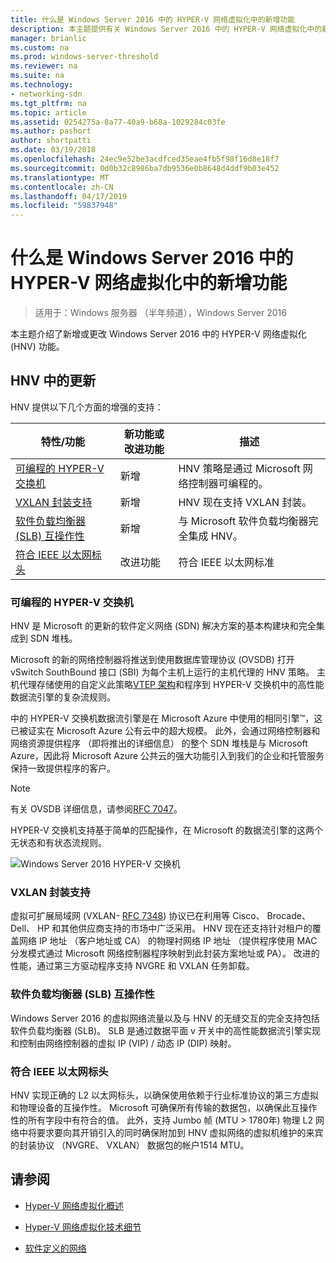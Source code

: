 ```yaml
---
title: 什么是 Windows Server 2016 中的 HYPER-V 网络虚拟化中的新增功能
description: 本主题提供有关 Windows Server 2016 中的 HYPER-V 网络虚拟化中的新增功能的信息
manager: brianlic
ms.custom: na
ms.prod: windows-server-threshold
ms.reviewer: na
ms.suite: na
ms.technology:
- networking-sdn
ms.tgt_pltfrm: na
ms.topic: article
ms.assetid: 0254275a-0a77-40a9-b68a-1029284c03fe
ms.author: pashort
author: shortpatti
ms.date: 03/19/2018
ms.openlocfilehash: 24ec9e52be3acdfced35eae4fb5f98f16d8e18f7
ms.sourcegitcommit: 0d0b32c8986ba7db9536e0b8648d4ddf9b03e452
ms.translationtype: MT
ms.contentlocale: zh-CN
ms.lasthandoff: 04/17/2019
ms.locfileid: "59837948"
---
```

# <a name="whats-new-in-hyper-v-network-virtualization-in-windows-server-2016"></a>什么是 Windows Server 2016 中的 HYPER-V 网络虚拟化中的新增功能

>适用于：Windows 服务器 （半年频道），Windows Server 2016

本主题介绍了新增或更改 Windows Server 2016 中的 HYPER-V 网络虚拟化 (HNV) 功能。  
  
## <a name="BKMK_IPAM2012R2"></a>HNV 中的更新  
HNV 提供以下几个方面的增强的支持：  
  
|特性/功能|新功能或改进功能|描述|  
|--------------------------|-------------------|---------------|  
|[可编程的 HYPER-V 交换机](../../../sdn/technologies/hyper-v-network-virtualization/../../../sdn/technologies/hyper-v-network-virtualization/../../../sdn/technologies/hyper-v-network-virtualization/../../../sdn/technologies/hyper-v-network-virtualization/whats-new-hyperv-network-virtualization-windows-server.md#SDN)|新增|HNV 策略是通过 Microsoft 网络控制器可编程的。|  
|[VXLAN 封装支持](../../../sdn/technologies/hyper-v-network-virtualization/../../../sdn/technologies/hyper-v-network-virtualization/../../../sdn/technologies/hyper-v-network-virtualization/../../../sdn/technologies/hyper-v-network-virtualization/whats-new-hyperv-network-virtualization-windows-server.md#VXLAN)|新增|HNV 现在支持 VXLAN 封装。|  
|[软件负载均衡器 (SLB) 互操作性](../../../sdn/technologies/hyper-v-network-virtualization/../../../sdn/technologies/hyper-v-network-virtualization/../../../sdn/technologies/hyper-v-network-virtualization/../../../sdn/technologies/hyper-v-network-virtualization/whats-new-hyperv-network-virtualization-windows-server.md#SLB)|新增|与 Microsoft 软件负载均衡器完全集成 HNV。|  
|[符合 IEEE 以太网标头](../../../sdn/technologies/hyper-v-network-virtualization/../../../sdn/technologies/hyper-v-network-virtualization/../../../sdn/technologies/hyper-v-network-virtualization/../../../sdn/technologies/hyper-v-network-virtualization/whats-new-hyperv-network-virtualization-windows-server.md#L2)|改进功能|符合 IEEE 以太网标准|  
  
### <a name="SDN"></a>可编程的 HYPER-V 交换机  
HNV 是 Microsoft 的更新的软件定义网络 (SDN) 解决方案的基本构建块和完全集成到 SDN 堆栈。  
  
Microsoft 的新的网络控制器将推送到使用数据库管理协议 (OVSDB) 打开 vSwitch SouthBound 接口 (SBI) 为每个主机上运行的主机代理的 HNV 策略。 主机代理存储使用的自定义此策略[VTEP 架构](https://github.com/openvswitch/ovs/blob/master/vtep/vtep.ovsschema)和程序到 HYPER-V 交换机中的高性能数据流引擎的复杂流规则。  
  
中的 HYPER-V 交换机数据流引擎是在 Microsoft Azure 中使用的相同引擎&trade;，这已被证实在 Microsoft Azure 公有云中的超大规模。 此外，会通过网络控制器和网络资源提供程序 （即将推出的详细信息） 的整个 SDN 堆栈是与 Microsoft Azure，因此将 Microsoft Azure 公共云的强大功能引入到我们的企业和托管服务保持一致提供程序的客户。  
  
> [!NOTE]  
> 有关 OVSDB 详细信息，请参阅[RFC 7047](https://www.rfc-editor.org/info/rfc7047)。  
  
HYPER-V 交换机支持基于简单的匹配操作，在 Microsoft 的数据流引擎的这两个无状态和有状态流规则。  
 
![Windows Server 2016 HYPER-V 交换机](../../../media/what-s-new-in-hyper-v-network-virtualization-in-windows-server/HNVOverview.png)  
  
### <a name="VXLAN"></a>VXLAN 封装支持  
虚拟可扩展局域网 (VXLAN- [RFC 7348](https://www.rfc-editor.org/info/rfc7348)) 协议已在利用等 Cisco、 Brocade、 Dell、 HP 和其他供应商支持的市场中广泛采用。 HNV 现在还支持针对租户的覆盖网络 IP 地址 （客户地址或 CA） 的物理衬网络 IP 地址 （提供程序使用 MAC 分发模式通过 Microsoft 网络控制器程序映射到此封装方案地址或 PA）。 改进的性能，通过第三方驱动程序支持 NVGRE 和 VXLAN 任务卸载。  
  
### <a name="SLB"></a>软件负载均衡器 (SLB) 互操作性  
Windows Server 2016 的虚拟网络流量以及与 HNV 的无缝交互的完全支持包括软件负载均衡器 (SLB)。 SLB 是通过数据平面 v 开关中的高性能数据流引擎实现和控制由网络控制器的虚拟 IP (VIP) / 动态 IP (DIP) 映射。  
  
### <a name="L2"></a>符合 IEEE 以太网标头  
HNV 实现正确的 L2 以太网标头，以确保使用依赖于行业标准协议的第三方虚拟和物理设备的互操作性。 Microsoft 可确保所有传输的数据包，以确保此互操作性的所有字段中有符合的值。 此外，支持 Jumbo 帧 (MTU > 1780年) 物理 L2 网络中将要求要向其开销引入的同时确保附加到 HNV 虚拟网络的虚拟机维护的来宾的封装协议 （NVGRE、 VXLAN） 数据包的帐户1514 MTU。  
  
## <a name="see-also"></a>请参阅  
  
-   [Hyper-V 网络虚拟化概述](hyperv-network-virtualization-overview-windows-server.md)  
  
-   [Hyper-V 网络虚拟化技术细节](hyperv-network-virtualization-technical-details-windows-server.md)  
  
-   [软件定义的网络](../../Software-Defined-Networking--SDN-.md)  
  